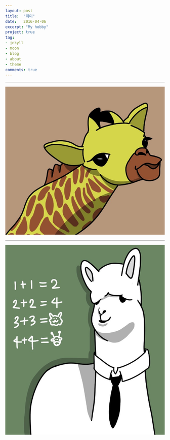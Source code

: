 ```yaml
---
layout: post
title:  "취미"
date:   2016-04-06
excerpt: "My hobby"
project: true
tag:
- jekyll 
- moon
- blog
- about
- theme
comments: true
---
```


---

![기린](./images-git/기린그림.jpg)

---

![알파카](./images-git/알파카그림.jpg)

